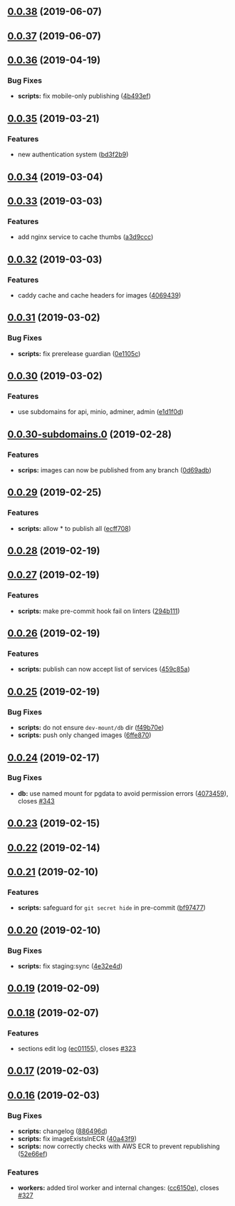## [0.0.38](https://github.com/doomsower/whitewater/compare/@whitewater-guide/scripts@0.0.37...@whitewater-guide/scripts@0.0.38) (2019-06-07)

## [0.0.37](https://github.com/doomsower/whitewater/compare/@whitewater-guide/scripts@0.0.36...@whitewater-guide/scripts@0.0.37) (2019-06-07)

## [0.0.36](https://github.com/doomsower/whitewater/compare/@whitewater-guide/scripts@0.0.35...@whitewater-guide/scripts@0.0.36) (2019-04-19)

### Bug Fixes

- **scripts:** fix mobile-only publishing ([4b493ef](https://github.com/doomsower/whitewater/commit/4b493ef))

## [0.0.35](https://github.com/doomsower/whitewater/compare/@whitewater-guide/scripts@0.0.34...@whitewater-guide/scripts@0.0.35) (2019-03-21)

### Features

- new authentication system ([bd3f2b9](https://github.com/doomsower/whitewater/commit/bd3f2b9))

## [0.0.34](https://github.com/doomsower/whitewater/compare/@whitewater-guide/scripts@0.0.33...@whitewater-guide/scripts@0.0.34) (2019-03-04)

## [0.0.33](https://github.com/doomsower/whitewater/compare/@whitewater-guide/scripts@0.0.32...@whitewater-guide/scripts@0.0.33) (2019-03-03)

### Features

- add nginx service to cache thumbs ([a3d9ccc](https://github.com/doomsower/whitewater/commit/a3d9ccc))

## [0.0.32](https://github.com/doomsower/whitewater/compare/@whitewater-guide/scripts@0.0.31...@whitewater-guide/scripts@0.0.32) (2019-03-03)

### Features

- caddy cache and cache headers for images ([4069439](https://github.com/doomsower/whitewater/commit/4069439))

## [0.0.31](https://github.com/doomsower/whitewater/compare/@whitewater-guide/scripts@0.0.30...@whitewater-guide/scripts@0.0.31) (2019-03-02)

### Bug Fixes

- **scripts:** fix prerelease guardian ([0e1105c](https://github.com/doomsower/whitewater/commit/0e1105c))

## [0.0.30](https://github.com/doomsower/whitewater/compare/@whitewater-guide/scripts@0.0.29...@whitewater-guide/scripts@0.0.30) (2019-03-02)

### Features

- use subdomains for api, minio, adminer, admin ([e1d1f0d](https://github.com/doomsower/whitewater/commit/e1d1f0d))

## [0.0.30-subdomains.0](https://github.com/doomsower/whitewater/compare/@whitewater-guide/scripts@0.0.29...@whitewater-guide/scripts@0.0.30-subdomains.0) (2019-02-28)

### Features

- **scrips:** images can now be published from any branch ([0d69adb](https://github.com/doomsower/whitewater/commit/0d69adb))

## [0.0.29](https://github.com/doomsower/whitewater/compare/@whitewater-guide/scripts@0.0.28...@whitewater-guide/scripts@0.0.29) (2019-02-25)

### Features

- **scripts:** allow \* to publish all ([ecff708](https://github.com/doomsower/whitewater/commit/ecff708))

## [0.0.28](https://github.com/doomsower/whitewater/compare/@whitewater-guide/scripts@0.0.27...@whitewater-guide/scripts@0.0.28) (2019-02-19)

## [0.0.27](https://github.com/doomsower/whitewater/compare/@whitewater-guide/scripts@0.0.26...@whitewater-guide/scripts@0.0.27) (2019-02-19)

### Features

- **scripts:** make pre-commit hook fail on linters ([294b111](https://github.com/doomsower/whitewater/commit/294b111))

## [0.0.26](https://github.com/doomsower/whitewater/compare/@whitewater-guide/scripts@0.0.25...@whitewater-guide/scripts@0.0.26) (2019-02-19)

### Features

- **scripts:** publish can now accept list of services ([459c85a](https://github.com/doomsower/whitewater/commit/459c85a))

## [0.0.25](https://github.com/doomsower/whitewater/compare/@whitewater-guide/scripts@0.0.24...@whitewater-guide/scripts@0.0.25) (2019-02-19)

### Bug Fixes

- **scripts:** do not ensure `dev-mount/db` dir ([f49b70e](https://github.com/doomsower/whitewater/commit/f49b70e))
- **scripts:** push only changed images ([6ffe870](https://github.com/doomsower/whitewater/commit/6ffe870))

## [0.0.24](https://github.com/doomsower/whitewater/compare/@whitewater-guide/scripts@0.0.23...@whitewater-guide/scripts@0.0.24) (2019-02-17)

### Bug Fixes

- **db:** use named mount for pgdata to avoid permission errors ([4073459](https://github.com/doomsower/whitewater/commit/4073459)), closes [#343](https://github.com/doomsower/whitewater/issues/343)

## [0.0.23](https://github.com/doomsower/whitewater/compare/@whitewater-guide/scripts@0.0.22...@whitewater-guide/scripts@0.0.23) (2019-02-15)

## [0.0.22](https://github.com/doomsower/whitewater/compare/@whitewater-guide/scripts@0.0.21...@whitewater-guide/scripts@0.0.22) (2019-02-14)

## [0.0.21](https://github.com/doomsower/whitewater/compare/@whitewater-guide/scripts@0.0.20...@whitewater-guide/scripts@0.0.21) (2019-02-10)

### Features

- **scripts:** safeguard for `git secret hide` in pre-commit ([bf97477](https://github.com/doomsower/whitewater/commit/bf97477))

## [0.0.20](https://github.com/doomsower/whitewater/compare/@whitewater-guide/scripts@0.0.19...@whitewater-guide/scripts@0.0.20) (2019-02-10)

### Bug Fixes

- **scripts:** fix staging:sync ([4e32e4d](https://github.com/doomsower/whitewater/commit/4e32e4d))

## [0.0.19](https://github.com/doomsower/whitewater/compare/@whitewater-guide/scripts@0.0.18...@whitewater-guide/scripts@0.0.19) (2019-02-09)

## [0.0.18](https://github.com/doomsower/whitewater/compare/@whitewater-guide/scripts@0.0.17...@whitewater-guide/scripts@0.0.18) (2019-02-07)

### Features

- sections edit log ([ec01155](https://github.com/doomsower/whitewater/commit/ec01155)), closes [#323](https://github.com/doomsower/whitewater/issues/323)

## [0.0.17](https://github.com/doomsower/whitewater/compare/@whitewater-guide/scripts@0.0.16...@whitewater-guide/scripts@0.0.17) (2019-02-03)

## [0.0.16](https://github.com/doomsower/whitewater/compare/@whitewater-guide/scripts@0.0.16...@whitewater-guide/scripts@0.0.16) (2019-02-03)

### Bug Fixes

- **scripts:** changelog ([886496d](https://github.com/doomsower/whitewater/commit/886496d))
- **scripts:** fix imageExistsInECR ([40a43f9](https://github.com/doomsower/whitewater/commit/40a43f9))
- **scripts:** now correctly checks with AWS ECR to prevent republishing ([52e66ef](https://github.com/doomsower/whitewater/commit/52e66ef))

### Features

- **workers:** added tirol worker and internal changes: ([cc6150e](https://github.com/doomsower/whitewater/commit/cc6150e)), closes [#327](https://github.com/doomsower/whitewater/issues/327)
